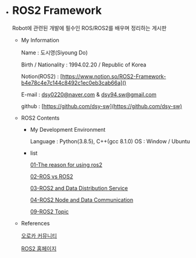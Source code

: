 - # ROS2 Framework

  Robot에 관련된 개발에 필수인 ROS/ROS2를 배우며 정리하는 게시판

  - My Information
  
    Name : 도시영(Siyoung Do)
  
    Birth / Nationality : 1994.02.20 / Republic of Korea
  
    Notion(ROS2) : [https://www.notion.so/ROS2-Framework-b4e78c4e7c144c8492c1ec0eb3cab66a]()
  
    E-mail : dsy0220@naver.com & dsy94.sw@gmail.com
  
    github : [https://github.com/dsy-sw](https://github.com/dsy-sw)
  
  - ROS2 Contents
  
    - My Development Environment
  
      Language : Python(3.8.5), C++(gcc 8.1.0)
      OS : Window / Ubuntu
  
    - list
  
      [01-The reason for using ros2](https://www.notion.so/01-The-reason-for-using-ros2-6af2faf9eead49388057f9fdbfae58bf)
  
      [02-ROS vs ROS2](https://www.notion.so/02-ROS-vs-ROS2-5bc9f5d7ec2648d9876afe95ecc473c6)
  
      [03-ROS2 and Data Distribution Service](https://www.notion.so/03-ROS2-and-Data-Distribution-Service-b93fe584ba624402a12ce43a624033a4)
  
      [04-ROS2 Node and Data Communication](https://www.notion.so/04-ROS2-Node-and-Data-Communication-f429f7ceaa3a4170ac2e8cf47f191520)
  
      [09-ROS2 Topic](https://www.notion.so/09-ROS2-Topic-2ed600c64b4741489088604a296db71d)
  
  - References
  
    [오로카 커뮤니티](https://cafe.naver.com/openrt)
  
    [ROS2 홈페이지](https://docs.ros.org/en/foxy/Installation.html)
